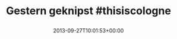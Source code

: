 ---
retweeted: false
source: <a href="http://twitter.com" rel="nofollow">Twitter Web Client</a>
entities:
  hashtags:
  - text: thisiscologne
    indices:
    - '41'
    - '55'
  symbols: []
  user_mentions: []
  urls:
  - url: https://t.co/uI53H3Dtrf
    expanded_url: https://secure.flickr.com/photos/bascht/9953755164/
    display_url: secure.flickr.com/photos/bascht/…
    indices:
    - '17'
    - '40'
display_text_range:
- '0'
- '55'
favorite_count: '3'
id_str: '383531935676395521'
truncated: false
retweet_count: '0'
id: '383531935676395521'
possibly_sensitive: false
created_at: Fri Sep 27 10:01:53 +0000 2013
favorited: false
full_text: 'Gestern geknipst  #thisiscologne'
lang: de
quote_url: https://secure.flickr.com/photos/bascht/9953755164/
tags:
- thisiscologne
- pesos/twitter
date: '2013-09-27T10:01:53+00:00'
src: https://twitter.com/bascht/status/383531935676395521
original_url: https://twitter.com/bascht/status/383531935676395521
type: twitter_tweet
text: 'Gestern geknipst  #thisiscologne'
title: 'Gestern geknipst  #thisiscologne

  '

---
